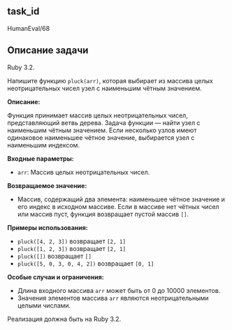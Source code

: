 ## task_id
HumanEval/68

## Описание задачи
Ruby 3.2.

Напишите функцию `pluck(arr)`, которая выбирает из массива целых неотрицательных чисел узел с наименьшим чётным значением.

**Описание:**

Функция принимает массив целых неотрицательных чисел, представляющий ветвь дерева.  Задача функции — найти узел с наименьшим чётным значением.  Если несколько узлов имеют одинаковое наименьшее чётное значение, выбирается узел с наименьшим индексом.

**Входные параметры:**

* `arr`: Массив целых неотрицательных чисел.

**Возвращаемое значение:**

* Массив, содержащий два элемента: наименьшее чётное значение и его индекс в исходном массиве.  Если в массиве нет чётных чисел или массив пуст, функция возвращает пустой массив `[]`.

**Примеры использования:**

* `pluck([4, 2, 3])` возвращает `[2, 1]`
* `pluck([1, 2, 3])` возвращает `[2, 1]`
* `pluck([])` возвращает `[]`
* `pluck([5, 0, 3, 0, 4, 2])` возвращает `[0, 1]`


**Особые случаи и ограничения:**

* Длина входного массива `arr` может быть от 0 до 10000 элементов.
* Значения элементов массива `arr` являются неотрицательными целыми числами.


Реализация должна быть на Ruby 3.2.

